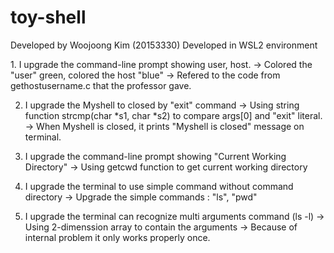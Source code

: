 # toy-shell

Developed by Woojoong Kim (20153330)
Developed in WSL2 environment


<Upgrade list>
1. I upgrade the command-line prompt showing user, host.
-> Colored the "user" green, colored the host "blue"
-> Refered to the code from gethostusername.c that the professor gave.

2. I upgrade the Myshell to closed by "exit" command
-> Using string function strcmp(char *s1, char *s2) to compare args[0] and "exit" literal.
-> When Myshell is closed, it prints "Myshell is closed" message on terminal.

3. I upgrade the command-line prompt showing "Current Working Directory"
-> Using getcwd function to get current working directory

4. I upgrade the terminal to use simple command without command directory
-> Upgrade the simple commands : "ls", "pwd"

5. I upgrade the terminal can recognize multi arguments command (ls -l)
-> Using 2-dimenssion array to contain the arguments
-> Because of internal problem it only works properly once.

